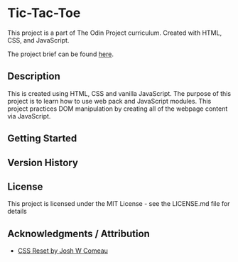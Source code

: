 # Tic-Tac-Toe

This project is a part of The Odin Project curriculum. Created with HTML, CSS, and JavaScript.<br/>

The project brief can be found <a href="https://www.theodinproject.com/lessons/node-path-javascript-restaurant-page">here</a>.

## Description

This is created using HTML, CSS and vanilla JavaScript. The purpose of this project is to learn how to use web pack and JavaScript modules. This project practices DOM manipulation by creating all of the webpage content via JavaScript.

## Getting Started

## Version History

## License

This project is licensed under the MIT License - see the LICENSE.md file for details

## Acknowledgments / Attribution

- <a href="https://www.joshwcomeau.com/css/custom-css-reset/#our-finished-product-11">CSS Reset by Josh W Comeau</a>
